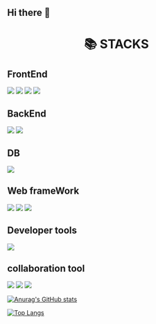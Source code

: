 ## Hi there 👋

<div align=center><h1>📚 STACKS</h1></div>
<div>
<h2>FrontEnd</h2>
<img src="https://img.shields.io/badge/html-E34F26?style=for-the-badge&logo=html5&logoColor=white"> <img src="https://img.shields.io/badge/css-1572B6?style=for-the-badge&logo=css3&logoColor=white"> <img src="https://img.shields.io/badge/javascript-F7DF1E?style=for-the-badge&logo=javascript&logoColor=black"> <img src="https://img.shields.io/badge/react.js-E34F26?style=for-the-badge&logo=react&logoColor=white">
</div>

<div>
<h2>BackEnd</h2>
<img src="https://img.shields.io/badge/java-007396?style=for-the-badge&logo=java&logoColor=white"> <img src="https://img.shields.io/badge/python-3776AB?style=for-the-badge&logo=python&logoColor=white"> 
</div>

<div>
<h2>DB</h2>
<img src="https://img.shields.io/badge/mysql-4479A1?style=for-the-badge&logo=mysql&logoColor=white"> 
</div>

<div>
<h2>Web frameWork</h2>
<img src="https://img.shields.io/badge/apache tomcat-F8DC75?style=for-the-badge&logo=apachetomcat&logoColor=white"> <img src="https://img.shields.io/badge/flask-000000?style=for-the-badge&logo=flask&logoColor=white"> <img src="https://img.shields.io/badge/SpringBoot-000000?style=for-the-badge&logo=springboot&logoColor=white">
</div>

<div>
<h2>Developer tools</h2>
<img src="https://img.shields.io/badge/bootstrap-7952B3?style=for-the-badge&logo=bootstrap&logoColor=white">
</div>

<div>
<h2>collaboration tool</h2>
<img src="https://img.shields.io/badge/github-181717?style=for-the-badge&logo=github&logoColor=white"> <img src="https://img.shields.io/badge/notion-181717?style=for-the-badge&logo=notion&logoColor=white"> <img src="https://img.shields.io/badge/slack-181717?style=for-the-badge&logo=slack&logoColor=white">

</div>

[![Anurag's GitHub stats](https://github-readme-stats.vercel.app/api?username=Kimviruscool)](https://github.com/anuraghazra/github-readme-stats)

[![Top Langs](https://github-readme-stats.vercel.app/api/top-langs/?username=Kimviruscool)](https://github.com/anuraghazra/github-readme-stats)
